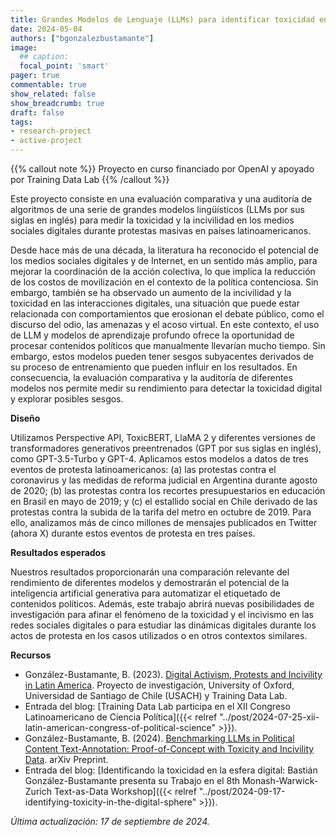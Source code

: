 ```yaml
---
title: Grandes Modelos de Lenguaje (LLMs) para identificar toxicidad en la esfera digital durante eventos de protesta en América Latina
date: 2024-05-04
authors: ["bgonzalezbustamante"]
image:
  ## caption:
  focal_point: 'smart'
pager: true
commentable: true
show_related: false
show_breadcrumb: true
draft: false
tags:
- research-project
- active-project
---
```


{{% callout note %}}
Proyecto en curso financiado por OpenAI y apoyado por Training Data Lab
{{% /callout %}}

Este proyecto consiste en una evaluación comparativa y una auditoría de algoritmos de una serie de grandes modelos lingüísticos (LLMs por sus siglas en inglés) para medir la toxicidad y la incivilidad en los medios sociales digitales durante protestas masivas en países latinoamericanos.

<!--more-->

Desde hace más de una década, la literatura ha reconocido el potencial de los medios sociales digitales y de Internet, en un sentido más amplio, para mejorar la coordinación de la acción colectiva, lo que implica la reducción de los costos de movilización en el contexto de la política contenciosa. Sin embargo, también se ha observado un aumento de la incivilidad y la toxicidad en las interacciones digitales, una situación que puede estar relacionada con comportamientos que erosionan el debate público, como el discurso del odio, las amenazas y el acoso virtual. En este contexto, el uso de LLM y modelos de aprendizaje profundo ofrece la oportunidad de procesar contenidos políticos que manualmente llevarían mucho tiempo. Sin embargo, estos modelos pueden tener sesgos subyacentes derivados de su proceso de entrenamiento que pueden influir en los resultados. En consecuencia, la evaluación comparativa y la auditoría de diferentes modelos nos permite medir su rendimiento para detectar la toxicidad digital y explorar posibles sesgos.

**Diseño**

Utilizamos Perspective API, ToxicBERT, LlaMA 2 y diferentes versiones de transformadores generativos preentrenados (GPT por sus siglas en inglés), como GPT-3.5-Turbo y GPT-4. Aplicamos estos modelos a datos de tres eventos de protesta latinoamericanos: (a) las protestas contra el coronavirus y las medidas de reforma judicial en Argentina durante agosto de 2020; (b) las protestas contra los recortes presupuestarios en educación en Brasil en mayo de 2019; y (c) el estallido social en Chile derivado de las protestas contra la subida de la tarifa del metro en octubre de 2019. Para ello, analizamos más de cinco millones de mensajes publicados en Twitter (ahora X) durante estos eventos de protesta en tres países.

**Resultados esperados**

Nuestros resultados proporcionarán una comparación relevante del rendimiento de diferentes modelos y demostrarán el potencial de la inteligencia artificial generativa para automatizar el etiquetado de contenidos políticos. Además, este trabajo abrirá nuevas posibilidades de investigación para afinar el fenómeno de la toxicidad y el incivismo en las redes sociales digitales o para estudiar las dinámicas digitales durante los actos de protesta en los casos utilizados o en otros contextos similares.

**Recursos**

* González-Bustamante, B. (2023). [Digital Activism, Protests and Incivility in Latin America](https://doi.org/10.17605/OSF.IO/Q4G6P). Proyecto de investigación, University of Oxford, Universidad de Santiago de Chile (USACH) y Training Data Lab.
* Entrada del blog: [Training Data Lab participa en el XII Congreso Latinoamericano de Ciencia Política]({{< relref "../post/2024-07-25-xii-latin-american-congress-of-political-science" >}}).
* González-Bustamante, B. (2024). [Benchmarking LLMs in Political Content Text-Annotation: Proof-of-Concept with Toxicity and Incivility Data](https://doi.org/10.48550/arXiv.2409.09741). arXiv Preprint.
* Entrada del blog: [Identificando la toxicidad en la esfera digital: Bastián González-Bustamante presenta su Trabajo en el 8th Monash-Warwick-Zurich Text-as-Data Workshop]({{< relref "../post/2024-09-17-identifying-toxicity-in-the-digital-sphere" >}}).

_Última actualización: 17 de septiembre de 2024._